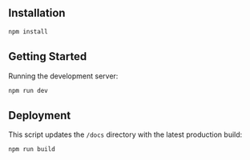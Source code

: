 ## Installation

```bash
npm install
```

## Getting Started

Running the development server:

```bash
npm run dev
```

## Deployment

This script updates the `/docs` directory with the latest production build:

```bash
npm run build
```

